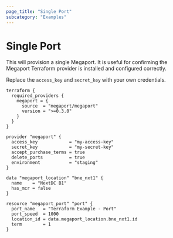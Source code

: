 ```yaml
---
page_title: "Single Port"
subcategory: "Examples"
---
```


# Single Port
This will provision a single Megaport. It is useful for confirming the Megaport Terraform provider is installed and configured correctly.  

Replace the `access_key` and `secret_key` with your own credentials.

```
terraform {
  required_providers {
    megaport = {
      source  = "megaport/megaport"
      version = ">=0.3.0"
    }
  }
}

provider "megaport" {
  access_key            = "my-access-key"
  secret_key            = "my-secret-key"
  accept_purchase_terms = true
  delete_ports          = true
  environment           = "staging"
}

data "megaport_location" "bne_nxt1" {
  name    = "NextDC B1"
  has_mcr = false
}

resource "megaport_port" "port" {
  port_name   = "Terraform Example - Port"
  port_speed  = 1000
  location_id = data.megaport_location.bne_nxt1.id
  term        = 1
}
```
